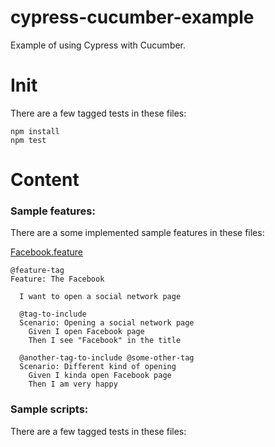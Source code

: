# cypress-cucumber-example
Example of using Cypress with Cucumber.

# Init
There are a few tagged tests in these files:

```
npm install
npm test
```  

# Content
### Sample features:
There are a some implemented sample features in these files:

[Facebook.feature](https://github.com/TheBrainFamily/cypress-cucumber-example/blob/master/cypress/integration/socialNetworks/Facebook.feature)
```
@feature-tag
Feature: The Facebook

  I want to open a social network page

  @tag-to-include
  Scenario: Opening a social network page
    Given I open Facebook page
    Then I see "Facebook" in the title

  @another-tag-to-include @some-other-tag
  Scenario: Different kind of opening
    Given I kinda open Facebook page
    Then I am very happy

```

### Sample scripts:
There are a few tagged tests in these files:


